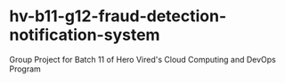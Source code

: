 # hv-b11-g12-fraud-detection-notification-system
Group Project for Batch 11 of Hero Vired's Cloud Computing and DevOps Program 
